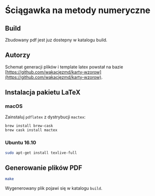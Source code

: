 # Ściągawka na metody numeryczne

## Build
Zbudowany pdf jest juz dostepny w katalogu build.

## Autorzy
Schemat generacji plików i template latex powstał na bazie [https://github.com/wakacjezmd/karty-wzorow](https://github.com/wakacjezmd/karty-wzorow).

## Instalacja pakietu LaTeX

### macOS

Zainstaluj `pdflatex` z dystrybucji `mactex`:

```bash
brew install brew-cask
brew cask install mactex
```

### Ubuntu 16.10

```bash
sudo apt-get install texlive-full
```

## Generowanie plików PDF

```bash
make
```

Wygenerowany plik pojawi się w katalogu `build`.

